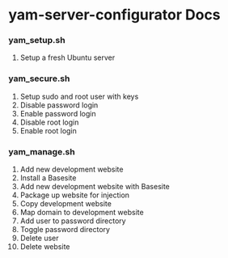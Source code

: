# yam-server-configurator Docs

### yam_setup.sh
  1. Setup a fresh Ubuntu server

### yam_secure.sh
  1. Setup sudo and root user with keys
  2. Disable password login
  3. Enable password login
  4. Disable root login
  5. Enable root login

### yam_manage.sh
  1. Add new development website
  2. Install a Basesite
  3. Add new development website with Basesite
  4. Package up website for injection
  5. Copy development website
  6. Map domain to development website
  7. Add user to password directory
  8. Toggle password directory
  9. Delete user
  10. Delete website
